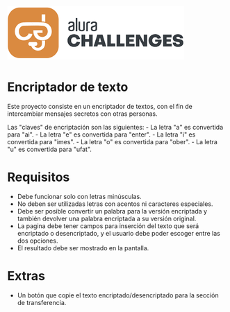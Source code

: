 <h1 aling="center"><img src="./assets/images/download.png"></h1>

# Encriptador de texto

Este proyecto consiste en un encriptador de textos, con el fin de intercambiar mensajes secretos con otras personas.

Las "claves" de encriptación son las siguientes:
    - La letra "a" es convertida para "ai".
    - La letra "e" es convertida para "enter".
    - La letra "i" es convertida para "imes".
    - La letra "o" es convertida para "ober".
    - La letra "u" es convertida para "ufat".

# Requisitos

- Debe funcionar solo con letras minúsculas.
- No deben ser utilizadas letras con acentos ni caracteres especiales.
- Debe ser posible convertir un palabra para la versión encriptada y también devolver una palabra encriptada a su versión original.
- La pagina debe tener campos para inserción del texto que será encriptado o desencriptado, y el usuario debe poder escoger entre las dos opciones.
- El resultado debe ser mostrado en la pantalla.

# Extras

- Un botón que copie el texto encriptado/desencriptado para la sección de transferencia.